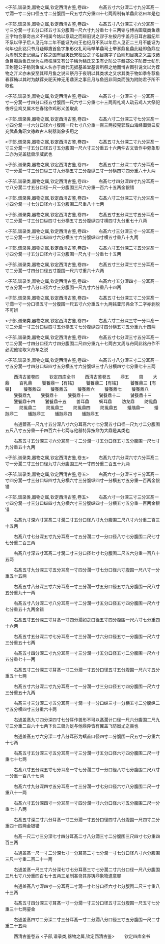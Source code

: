 <!-- { "loadSidebar": true } -->
<子部,谱录类,器物之属,钦定西清古鉴,卷四>
　　右髙五寸六分深二寸九分耳髙一寸濶一寸二分口径五寸二分腹围一尺五寸六分重四十七两周制有羊鼎此铭曰羊是也

<子部,谱录类,器物之属,钦定西清古鉴,卷四>
　　右髙五寸八分深三寸六分耳髙一寸三分濶一寸五分口径五寸五分腹围一尺六寸九分重七十三两铭与博古圗载商鱼鼎三字均合篆竒古义不相属今姑以意疏之而辨旧说之谬于左按月字盖月日耳古器纪年不系以甲子后人见元年二年不能证为何王也纪月不系以年后人见正二三月不能证为何年也此铭只书月疑即歳首鱼字象形仪礼司马举羊鼎司士举豕鼎鱼鼎此疑即鱼鼎应为周制又史记契后子姓之国有目夷氏宋桓公之子名目夷字子鱼则知目夷之义盖取诸鱼目夷后鱼氏世为左师桓族又有公子鳞为鳞氏又卫有史防公子鱄郑公子防晋士鲂乐王鲋楚公子鲂则鱼或人名亦于商代无据基盖堂基言所祭之地而博古图引说文以为荐物之丌义亦未安至其释月鱼之说曰祭月于夜明以其类求之又求其类于物如季冬荐鱼春荐鲔以其时为献荐夫祀天神无用鼎烹之事且月与鱼迥非同类而强为附防君子所不取也

<子部,谱录类,器物之属,钦定西清古鉴,卷四>
　　右髙五寸一分深三寸一分耳髙一寸一分濶一寸四分口径五寸腹围一尺六寸二分重七十三两周礼鸡人疏云鸡人大祭祀夜呼旦鸡又属木在春铭作鸡形义盖取此

<子部,谱录类,器物之属,钦定西清古鉴,卷四>
　　右髙六寸二分深三寸七分耳髙一寸四分濶一寸六分口径六寸腹围一尺七寸八分重一百三两按兕郭璞山海经圗賛曰皮充武备角昭文徳故古人制器尚象多用之

<子部,谱录类,器物之属,钦定西清古鉴,卷四>
　　右髙五寸九分深二寸九分耳髙一寸三分濶一寸五分口径五寸五分腹围一尺六寸三分重五十六两仲古文皆作中旁象形二亦为兕盖猛兽示威武也

<子部,谱录类,器物之属,钦定西清古鉴,卷四>
　　右髙五寸二分深二寸六分耳髙一寸一分濶一寸三分口纵三寸九分横五寸三分腹纵三寸一分横四寸四分重六十九两

<子部,谱录类,器物之属,钦定西清古鉴,卷四>
　　右髙七寸四分深四寸九分耳髙一寸八分濶二寸五分口径一尺一分腹围三尺六分重一百六十五两金银错

<子部,谱录类,器物之属,钦定西清古鉴,卷四>
　　右髙六寸三分深三寸九分耳髙一寸四分濶一寸七分口径六寸五分腹围二尺重八十七两

<子部,谱录类,器物之属,钦定西清古鉴,卷四>
　　右髙五寸五分深三寸五分耳髙一寸二分濶一寸三分口纵四寸七分横五寸五分腹纵四寸横四寸九分重七十八两

<子部,谱录类,器物之属,钦定西清古鉴,卷四>
　　右髙六寸三分深三寸一分耳髙一寸二分濶一寸三分口纵四寸六分横五寸六分腹纵四寸横五寸重八十九两

<子部,谱录类,器物之属,钦定西清古鉴,卷四>
　　右髙六寸五分深二寸五分耳髙一寸四分濶一寸五分口径六寸三分腹围一尺九寸一分重七十五两

<子部,谱录类,器物之属,钦定西清古鉴,卷四>
　　右髙五寸三分深三寸三分耳髙一寸二分濶一寸四分口径五寸腹围一尺六寸重六十六两

<子部,谱录类,器物之属,钦定西清古鉴,卷四>
　　右髙六寸五分深四寸一分耳髙一寸五分濶一寸八分口径六寸三分腹围一尺九寸六分重八十四两

<子部,谱录类,器物之属,钦定西清古鉴,卷四>
　　右髙五寸七分深三寸二分耳髙一寸濶一寸一分口径五寸一分腹围一尺五寸六分重五十九两铭亚形弗全下二字亦剥脱不可辨

<子部,谱录类,器物之属,钦定西清古鉴,卷四>
　　右髙六寸二分深三寸一分耳髙一寸二分濶一寸三分口纵四寸五分横五寸七分腹纵四寸四分横五寸五分重九十四两

<子部,谱录类,器物之属,钦定西清古鉴,卷四>
　　右髙五寸七分深三寸五分耳髙一寸二分濶一寸四分口径六寸四分腹围二尺四分重九十七两古文周与舟同此铭舟作不必泥他铭取义舟车之说

<子部,谱录类,器物之属,钦定西清古鉴,卷四>
　　右髙五寸八分深三寸二分耳髙一寸五分濶一寸四分口纵四寸五分横五寸六分腹纵三寸八分横四寸七分重七十三两

　　西清古鉴卷四
　　钦定四库全书
　　西清古鉴卷五
　　鼎五
　　周
　　大鼎
　　百乳鼎
　　饕餮鼎一【有铭】
　　饕餮鼎二【有铭】
　　饕餮鼎三【有铭】
　　饕餮鼎四
　　饕餮鼎五
　　饕餮鼎六
　　饕餮鼎七
　　饕餮鼎八
　　饕餮鼎九
　　饕餮鼎十
　　饕餮鼎十一
　　饕餮鼎十二
　　饕餮鼎十三
　　饕餮鼎十四
　　饕餮鼎十五
　　兽耳鼎
　　螭耳鼎
　　防龙鼎
　　防鳯鼎一
　　防鳯鼎二
　　防鳯鼎三
　　防鳯鼎四
　　防鳯鼎五
　　蟠虺鼎一
　　蟠虺鼎二
　　蟠虺鼎三
　　蟠虺鼎四
　　蟠虺鼎五



　　右通葢髙一尺九寸五分深八寸六分耳髙六寸七分濶五寸口径一尺九寸二分腹围五尺八寸五分重一千四百六十七两与他器特异按鼐为大鼎是其类也

　　右髙五寸五分深三寸六分耳髙一寸二分濶一寸五分口径五寸五分腹围一尺七寸九分重五十九两

<子部,谱录类,器物之属,钦定西清古鉴,卷五>
　　右髙九寸六分深六寸六分耳髙二寸一分濶二寸三分口径九寸六分腹围三尺一寸四分重二百五十九两

<子部,谱录类,器物之属,钦定西清古鉴,卷五>
　　右髙六寸一分深三寸三分耳髙一寸四分濶一寸三分口纵四寸九分横六寸三分腹纵四寸一分横五寸五分重一百两金银错

<子部,谱录类,器物之属,钦定西清古鉴,卷五>
　　右髙六寸一分深三寸三分耳髙一寸四分濶一寸三分口纵四寸九分横六寸三分腹纵四寸一分横五寸五分重一百两金银错



　　右髙九寸深六寸耳髙二寸濶二寸五分口径八寸九分腹围二尺八寸六分重二百三十五两

　　右髙八寸七分深五寸九分耳髙一寸五分濶二寸一分口径八寸七分腹围二尺七寸七分重二百三两

　　右髙八寸深五寸耳髙二寸濶二寸三分口径七寸七分腹围二尺五六分重一百八十五两

　　右髙五寸九分深三寸五分耳髙一寸四分濶一寸七分口径六寸腹围一尺八寸一分重五十五两

　　右髙五寸八分深三寸六分耳髙一寸三分濶一寸五分口径五寸九分腹围一尺八寸五分重九十一两

　　右髙五寸八分深二寸八分耳髙一寸二分濶一寸五分口径五寸四分腹围一尺六寸七分重五十九两金错

　　右髙五寸五分深三寸耳髙一寸四分濶如之口径五寸四分腹围一尺六寸七分重四十六两

　　右髙五寸五分深二寸七分耳髙一寸三分濶一寸六分口径五寸一分腹围一尺六寸三分重五十七两

　　右髙五寸四分深二寸九分耳髙一寸三分濶一寸五分口径五寸二分腹围一尺六寸五分重七十一两

　　右髙五寸二分深三寸耳髙一寸二分濶一寸五分口径五寸五分腹围一尺六寸五分重五十七两

　　右髙五寸六分深二寸九分耳髙一寸一分濶一寸三分口径五寸四分腹围一尺六寸三分重五十九两

　　右髙三寸三分深二寸五分耳髙一寸濶一寸一分口纵三寸一分横五寸二分腹纵二寸五分横四寸三分重六十两

　　右通盖髙九寸四分深四寸七分耳作兽形不可以髙濶计口径一尺六分腹围二尺九寸三分重二百六十七两下负三兽为足与他鼎异皆有翼盖飞防蚩尤之类也

　　右通盖髙五寸六分深二寸八分耳形为螭首口径四寸二分腹围一尺五寸一分重六十七两

　　右髙五寸五分深三寸五分耳髙一寸三分濶一寸五分口径六寸四分腹围二尺一寸重七十七两

　　右髙八寸五分深五寸七分耳髙一寸七分濶二寸一分口径八寸七分腹围二尺八寸一分重一百八十七两

　　右髙六寸九分深四寸五分耳髙一寸三分濶一寸七分口径六寸八分腹围二尺一寸重八十一两

　　右髙六寸五分深四寸一分耳髙一寸四分濶一寸六分口径六寸五分腹围二尺一分重七十八两

　　右髙五寸深二寸六分耳髙一寸三分濶一寸五分口径四寸八分腹围一尺四寸二分重四十四两金银错

　　右髙一尺二寸三分深七寸四分耳髙二寸八分濶三寸二分腹围三尺四寸七分重四百三两

　　右通盖髙一尺一寸二分深七寸一分耳髙二寸七分濶一寸七分口径八寸六分腹围三尺一寸重二百二十一两

　　右通盖髙一尺三寸六分深七寸七分耳髙三寸七分濶二寸六分口径一尺八分腹围三尺七寸八分重四百七十五两三足制甚竒其亦铸鼎象物遗意耶

　　右通盖髙八寸深四寸一分耳髙二寸濶一寸七分口径六寸七分腹围二尺三寸重八十三两

　　右髙五寸四分深三寸耳髙一寸一分濶一寸三分口径五寸三分腹围一尺五寸七分重三十七两鎏金

　　右通盖髙四寸二分深二寸三分耳髙一寸二分濶八分口径三寸五分腹围一尺二寸重二十五两

　　西清古鉴卷五
<子部,谱录类,器物之属,钦定西清古鉴>
　　钦定四库全书
